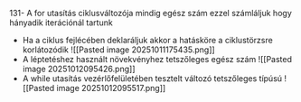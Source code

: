 131- A for utasítás ciklusváltozója mindig egész szám ezzel számláljuk hogy hányadik iterációnál tartunk
- Ha a ciklus fejlécében deklaráljuk akkor a hatásköre a ciklustörzsre korlátozódik
![[Pasted image 20251011175435.png]]
- A léptetéshez használt növekvényhez tetszőleges egész szám
![[Pasted image 20251012095426.png]]
- A while utasítás vezérlőfelületében tesztelt változó tetszőleges típúsú
![[Pasted image 20251012095517.png]]
